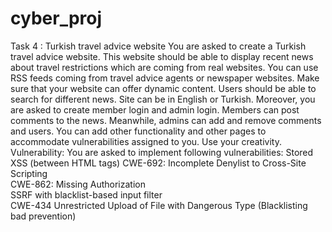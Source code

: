 # cyber_proj
Task 4 : Turkish travel advice website
You are asked to create a Turkish travel advice website. This website should be able to display recent news about travel restrictions which are coming from real websites. You can use RSS feeds coming from travel advice agents or newspaper websites. Make sure that your website can offer dynamic content. Users should be able to search for different news. Site can be in English or Turkish. Moreover, you are asked to create member login and admin login. Members can post comments to the news. Meanwhile, admins can add and remove comments and users. You can add other functionality and other pages to accommodate vulnerabilities assigned to you. Use your creativity.
Vulnerability: You are asked to implement following vulnerabilities: 
Stored XSS (between HTML tags)
CWE-692: Incomplete Denylist to Cross-Site Scripting  
CWE-862: Missing Authorization  
SSRF with blacklist-based input filter   
CWE-434 Unrestricted Upload of File with Dangerous Type (Blacklisting bad prevention)  
